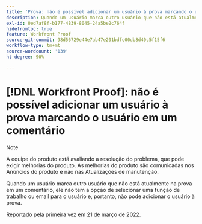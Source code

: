 ```yaml
---
title: 'Prova: não é possível adicionar um usuário à prova marcando o usuário em um comentário'
description: Quando um usuário marca outro usuário que não está atualmente na prova em um comentário, ele não tem a opção de selecionar uma função de trabalho ou email para o usuário e, portanto, não pode adicionar o usuário à prova.
exl-id: 0ed7af8f-b177-4839-8045-24a5be2c764f
hidefromtoc: true
feature: Workfront Proof
source-git-commit: 98d56729e44e7ab47e201bdfc00db8d40c5f15f6
workflow-type: tm+mt
source-wordcount: '139'
ht-degree: 90%

---
```


# [!DNL Workfront Proof]: não é possível adicionar um usuário à prova marcando o usuário em um comentário

<!--Converted to story-->

>[!NOTE]
>
>A equipe do produto está avaliando a resolução do problema, que pode exigir melhorias do produto. As melhorias do produto são comunicadas nos Anúncios do produto e não nas Atualizações de manutenção.

Quando um usuário marca outro usuário que não está atualmente na prova em um comentário, ele não tem a opção de selecionar uma função de trabalho ou email para o usuário e, portanto, não pode adicionar o usuário à prova.

Reportado pela primeira vez em 21 de março de 2022.
